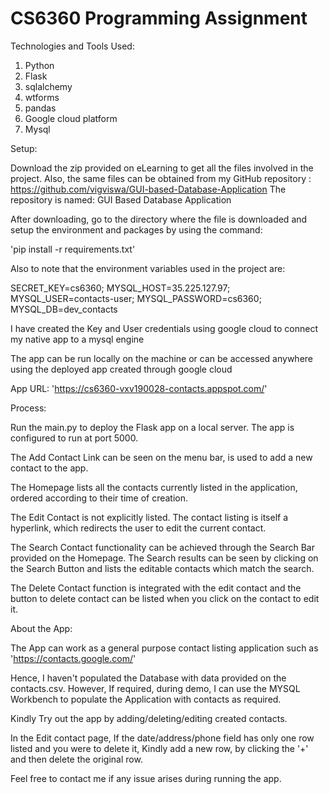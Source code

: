 # CS6360 Programming Assignment

Technologies and Tools Used:

1) Python
2) Flask
3) sqlalchemy
4) wtforms
5) pandas
6) Google cloud platform
7) Mysql

Setup:

Download the zip provided on eLearning to get all the files involved in the project.
Also, the same files can be obtained from my GitHub repository : https://github.com/vigviswa/GUI-based-Database-Application
The repository is named: GUI Based Database Application

After downloading, go to the directory where the file is downloaded and setup the environment and packages by using the command:

'pip install -r requirements.txt'

Also to note that the environment variables used in the project are:

SECRET_KEY=cs6360;
MYSQL_HOST=35.225.127.97;
MYSQL_USER=contacts-user;
MYSQL_PASSWORD=cs6360;
MYSQL_DB=dev_contacts

I have created the Key and User credentials using google cloud to connect my native app to a mysql engine

The app can be run locally on the machine or can be accessed anywhere using the deployed app created through google cloud

App URL: 'https://cs6360-vxv190028-contacts.appspot.com/'

Process:

Run the main.py to deploy the Flask app on a local server. The app is configured to run at port 5000.

The Add Contact Link can be seen on the menu bar, is used to add a new contact to the app. 

The Homepage lists all the contacts currently listed in the application, ordered according to their time of creation.

The Edit Contact is not explicitly listed. The contact listing is itself a hyperlink, which redirects the user to edit the current contact.

The Search Contact functionality can be achieved through the Search Bar provided on the Homepage. The Search results can be seen by clicking on the Search Button and lists the editable contacts which match the search.

The Delete Contact function is integrated with the edit contact and the button to delete contact can be listed when you click on the contact to edit it.

About the App:

The App can work as a general purpose contact listing application such as 'https://contacts.google.com/'

Hence, I haven't populated the Database with data provided on the contacts.csv. However, If required, during demo, I can use the MYSQL Workbench to populate the Application with contacts as required.

Kindly Try out the app by adding/deleting/editing created contacts.

In the Edit contact page, If the date/address/phone field has only one row listed and you were to delete it, Kindly add a new row, by clicking the '+' and then delete the original row.

Feel free to contact me if any issue arises during running the app.
